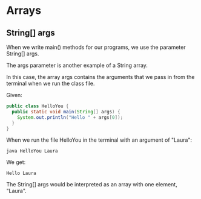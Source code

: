 # Arrays

## String[] args

When we write main() methods for our programs, we use the parameter String[] args.

The args parameter is another example of a String array. 

In this case, the array args contains the arguments that we pass in from the terminal when we run the class file.

Given:

```java
public class HelloYou {
  public static void main(String[] args) {
    System.out.println("Hello " + args[0]);  
  }
}
```

When we run the file HelloYou in the terminal with an argument of "Laura":

```
java HelloYou Laura
```

We get:

```
Hello Laura
```

The String[] args would be interpreted as an array with one element, "Laura".